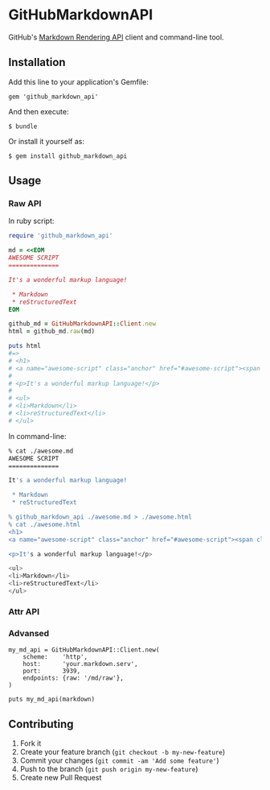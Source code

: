 GitHubMarkdownAPI
=================

GitHub's [Markdown Rendering API](http://developer.github.com/v3/markdown/) client and command-line tool.

Installation
------------

Add this line to your application's Gemfile:

    gem 'github_markdown_api'

And then execute:

    $ bundle

Or install it yourself as:

    $ gem install github_markdown_api

Usage
-----

### Raw API

In ruby script:

```ruby
require 'github_markdown_api'

md = <<EOM
AWESOME SCRIPT
==============

It's a wonderful markup language!

 * Markdown
 * reStructuredText
EOM

github_md = GitHubMarkdownAPI::Client.new
html = github_md.raw(md)

puts html
#=>
# <h1>
# <a name="awesome-script" class="anchor" href="#awesome-script"><span class="octicon octicon-link"></span></a>AWESOME SCRIPT</h1>
# 
# <p>It's a wonderful markup language!</p>
# 
# <ul>
# <li>Markdown</li>
# <li>reStructuredText</li>
# </ul>
```

In command-line:

```sh
% cat ./awesome.md
AWESOME SCRIPT
==============

It's a wonderful markup language!

 * Markdown
 * reStructuredText

% github_markdown_api ./awesome.md > ./awesome.html
% cat ./awesome.html
<h1>
<a name="awesome-script" class="anchor" href="#awesome-script"><span class="octicon octicon-link"></span></a>AWESOME SCRIPT</h1>

<p>It's a wonderful markup language!</p>

<ul>
<li>Markdown</li>
<li>reStructuredText</li>
</ul>
```

### Attr API



### Advansed

```
my_md_api = GitHubMarkdownAPI::Client.new(
    scheme:    'http',
	host:      'your.markdown.serv',
	port:      3939,
	endpoints: {raw: '/md/raw'},
)

puts my_md_api(markdown)
```

Contributing
------------

 1. Fork it
 2. Create your feature branch (`git checkout -b my-new-feature`)
 3. Commit your changes (`git commit -am 'Add some feature'`)
 4. Push to the branch (`git push origin my-new-feature`)
 5. Create new Pull Request
